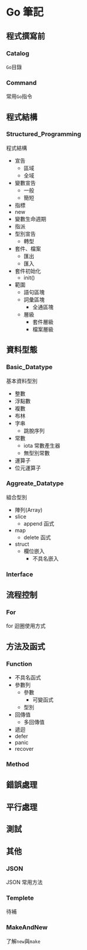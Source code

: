 # Go 筆記

## 程式撰寫前

### Catalog

`Go`目錄

### Command

常用`Go`指令

## 程式結構

### Structured_Programming

程式結構

* 宣告
    * 區域
    * 全域
* 變數宣告
    * 一般
    * 簡短
* 指標
* new
* 變數生命週期
* 指派
* 型別宣告
    * 轉型
* 套件、檔案
    * 匯出
    * 匯入
* 套件初始化
    * init()
* 範圍
    * 語句區塊
    * 詞彙區塊
        * 全通區塊
    * 層級
        * 套件層級
        * 檔案層級

## 資料型態

### Basic_Datatype

基本資料型別

* 整數
* 浮點數
* 複數
* 布林
* 字串
    * 跳脫序列
* 常數
    * iota 常數產生器
    * 無型別常數
* 運算子
* 位元運算子

### Aggreate_Datatype

組合型別

* 陣列(Array)
* slice
    * append 函式
* map
    * delete 函式
* struct
    * 欄位嵌入
        * 不具名嵌入

### Interface

## 流程控制

### For

for 迴圈使用方式

## 方法及函式

### Function

* 不具名函式
* 參數列
    * 參數
        * 可變函式
    * 型別
* 回傳值
    * 多回傳值
* 遞迴
* defer 
* panic
* recover

###  Method

## 錯誤處理

## 平行處理

## 測試

## 其他

### JSON

JSON 常用方法

### Templete

待補

### MakeAndNew

了解`new`與`make`
